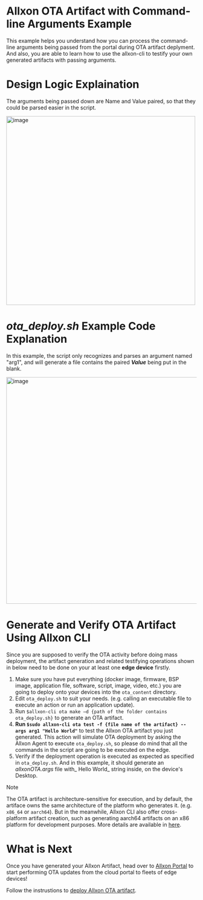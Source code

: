 # Allxon OTA Artifact with Command-line Arguments Example
This example helps you understand how you can process the command-line arguments being passed from the portal during OTA artifact deplyment. And also, you are able to learn how to use the allxon-cli to testify your own generated artifacts with passing arguments.

# Design Logic Explaination
The arguments being passed down are Name and Value paired, so that they could be parsed easier in the script.

<img width="500" alt="image" src="https://github.com/user-attachments/assets/e7079449-cf15-4810-811b-b8cc60981953">

# _ota_deploy.sh_ Example Code Explanation 
In this example, the script only recognizes and parses an argument named "arg1", and will generate a file contains the paired _**Value**_ being put in the blank.

<img width="600" alt="image" src="https://github.com/user-attachments/assets/139e57c9-7aaf-4969-a88e-3dc85328d81c">

# Generate and Verify OTA Artifact Using Allxon CLI 
Since you are supposed to verify the OTA activity before doing mass deployment, the artifact generation and related testifying operations shown in below need to be done on your at least one **edge device** firstly. 

1. Make sure you have put everything (docker image, firmware, BSP image, application file, software, script, image, video, etc.) you are going to deploy onto your devices into the `ota_content` directory. 
2. Edit `ota_deploy.sh` to suit your needs. (e.g. calling an executable file to execute an action or run an application update).
3. Run `$allxon-cli ota make –d {path of the folder contains ota_deploy.sh}` to generate an OTA artifact. 
4. **Run `$sudo allxon-cli ota test -f {file name of the artifact} --args arg1 "Hello World"`** to test the Allxon OTA artifact you just generated. This action will simulate OTA deployment by asking the Allxon Agent to execute `ota_deploy.sh`, so please do mind that all the commands in the script are going to be executed on the edge. 
5. Verify if the deployment operation is executed as expected as specified in `ota_deploy.sh`. And in this example, it should generate an _allxonOTA.args_ file with_ Hello World_ string inside, on the device's Desktop.

> [!NOTE]
> The OTA artifact is architecture-sensitive for execution, and by default, the artiface owns the same architecture of the platform who generates it. (e.g. `x86_64` or `aarch64`).
> But in the meanwhile, Allxon CLI also offer cross-platform artifact creation, such as generating aarch64 artifacts on an x86 platform for development purposes.
> More details are available in [here](https://github.com/allxon/allxon-cli/blob/master/ota.md).
   
   
# What is Next
Once you have generated your Allxon Artifact, head over to [Allxon Portal](https://dms.allxon.com/) to start performing OTA updates from the cloud portal to fleets of edge devices! 

Follow the instrustions to [deploy Allxon OTA artifact](https://www.allxon.com/knowledge/deploy-ota-artifact).
